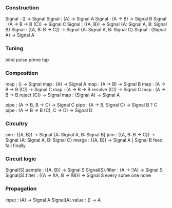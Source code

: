 
### Construction
Signal : () -> Signal
Signal : (A) -> Signal A
Signal : (A -> B) -> Signal B
Signal : (A -> B -> B (C)) -> Signal C
Signal : ({A, B}) -> Signal {A: Signal A, B: Signal B}
Signal : ({A, B: B -> C}) -> Signal {A: Signal A, B: Signal C}
Signal : (Signal A) -> Signal A

### Tuning
bind
pulse
prime
tap

### Composition
map : () -> Signal
map : (A) -> Signal A
map : (A -> B) -> Signal B
map : (A -> B -> B (C)) -> Signal C
map : (A -> B -> B.resolve (C)) -> Signal C
map : (A -> B -> B.reject (C)) -> Signal
map : (Signal A) -> Signal A

pipe : (A -> B, B -> C) -> Signal C
pipe : (A -> B, Signal C) -> Signal B ? C
pipe : (A -> B -> B (C), C -> D) -> Signal D

### Circuitry
join : ({A, B}) -> Signal {A: Signal A, B: Signal B}
join : ({A, B: B -> C}) -> Signal {A: Signal A, B: Signal C}
merge : ({A, B}) -> Signal A | Signal B
feed
fail
finally

### Circuit logic
Signal(S).sample : ({A, B}) -> Signal S
Signal(S).filter : (A -> !!A) -> Signal S
Signal(S).filter : ({A -> !!A, B -> !!B}) -> Signal S
every
some
one
none

### Propagation
input : (A) -> Signal A
Signal(A).value : () -> A
